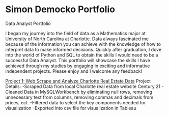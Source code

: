 # Simon Democko Portfolio
 Data Analyst Portfolio

I began my journey into the field of data as a Mathematics major at University of North Carolina at Charlotte.
Data always fascinated me because of the information you can achieve with the knowledge of how to interpret data to make informed decisions.
Quickly after graduation, I dove into the world of Python and SQL to obtain the skills I would need to be a successful Data Analyst.
This portfolio will showcase the skills I have achieved through my studies by engaging in exciting and informative independent projects.
Please enjoy and I welcome any feedback!


[Project 1: Web Scrape and Analyze Charlotte Real Estate Data](https://github.com/SJDEMO/SimonDPortfolio/blob/main/RealEstateScrapper-checkpoint.ipynb)
Project Details:
-Scraped Data from local Charlotte real estate website Century 21
-Cleaned Data in MySQLWorkbench by eliminating null rows, removing unnecessary text from columns, removing commas and decimals from prices, ect.
-Filtered data to select the key components needed for visualization
-Exported into csv file for visualization in Tableau
